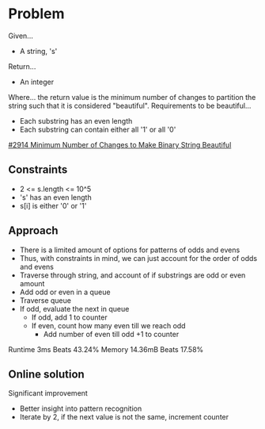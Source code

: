 
# Problem
Given...
- A string, 's'

Return...
- An integer

Where...
the return value is the minimum number of changes to partition the string
such that it is considered "beautiful".
Requirements to be beautiful...
- Each substring has an even length
- Each substring can contain either all '1' or all '0'

[#2914 Minimum Number of Changes to Make Binary String Beautiful](https://leetcode.com/problems/minimum-number-of-changes-to-make-binary-string-beautiful/description/)

## Constraints
- 2 <= s.length <= 10^5
- 's' has an even length
- s\[i] is either '0' or '1'

## Approach
- There is a limited amount of options for patterns of odds and evens
- Thus, with constraints in mind, we can just account for the order of odds and evens
- Traverse through string, and account of if substrings are odd or even amount
- Add odd or even in a queue
- Traverse queue
- If odd, evaluate the next in queue
    - If odd, add 1 to counter
    - If even, count how many even till we reach odd
        - Add number of even till odd +1 to counter

Runtime 3ms Beats 43.24%
Memory 14.36mB Beats 17.58%

## Online solution
Significant improvement
- Better insight into pattern recognition
- Iterate by 2, if the next value is not the same, increment counter

